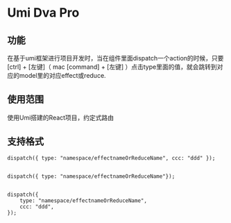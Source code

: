 # Umi Dva Pro

## 功能

在基于umi框架进行项目开发时，当在组件里面dispatch一个action的时候，只要[ctrl] + [左键]（ mac [command] + [左键] ）点击type里面的值，就会跳转到对应的model里的对应effect或reduce.



## 使用范围

使用Umi搭建的React项目，约定式路由


## 支持格式


	dispatch({ type: "namespace/effectnameOrReduceName", ccc: "ddd" });


	dispatch({ type: "namespace/effectnameOrReduceName"});


	dispatch({       
		type: "namespace/effectnameOrReduceName",
		ccc: "ddd", 
	});
